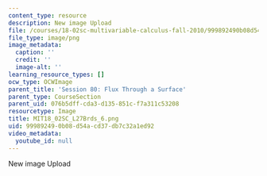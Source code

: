 ```yaml
---
content_type: resource
description: New image Upload
file: /courses/18-02sc-multivariable-calculus-fall-2010/999892490b08d54acd37db7c32a1ed92_MIT18_02SC_L27Brds_6.png
file_type: image/png
image_metadata:
  caption: ''
  credit: ''
  image-alt: ''
learning_resource_types: []
ocw_type: OCWImage
parent_title: 'Session 80: Flux Through a Surface'
parent_type: CourseSection
parent_uid: 076b5dff-cda3-d135-851c-f7a311c53208
resourcetype: Image
title: MIT18_02SC_L27Brds_6.png
uid: 99989249-0b08-d54a-cd37-db7c32a1ed92
video_metadata:
  youtube_id: null
---
```

New image Upload

